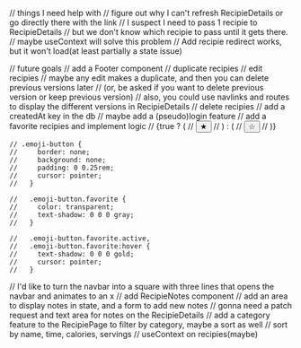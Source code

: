 // things I need help with
  // figure out why I can't refresh RecipieDetails or go directly there with the link
    // I suspect I need to pass 1 recipie to RecipieDetails
      // but we don't know which recipie to pass until it gets there.
      // maybe useContext will solve this problem
  // Add recipie redirect works, but it won't load(at least partially a state issue)

// future goals
  // add a Footer component
  // duplicate recipies
  // edit recipies
    // maybe any edit makes a duplicate, and then you can delete previous versions later
      // (or, be asked if you want to delete previous version or keep previous version)
      // also, you could use navlinks and routes to display the different versions in RecipieDetails
  // delete recipies
  // add a createdAt key in the db
  // maybe add a (pseudo)login feature
  // add a favorite recipies and implement logic
    // {true ? (
    //   <button className="emoji-button favorite active">★</button>
    // ) : (
    //   <button className="emoji-button favorite">☆</button>
    // )}

    // .emoji-button {
    //     border: none;
    //     background: none;
    //     padding: 0 0.25rem;
    //     cursor: pointer;
    //   }

    //   .emoji-button.favorite {
    //     color: transparent;
    //     text-shadow: 0 0 0 gray;
    //   }

    //   .emoji-button.favorite.active,
    //   .emoji-button.favorite:hover {
    //     text-shadow: 0 0 0 gold;
    //     cursor: pointer;
    //   }
  // I'd like to turn the navbar into a square with three lines that opens the navbar and animates to an x
  // add RecipieNotes component
  // add an area to display notes in state, and a form to add new notes
    // gonna need a patch request and text area for notes on the RecipieDetails
  // add a category feature to the RecipiePage to filter by category, maybe a sort as well
    // sort by name, time, calories, servings
  // useContext on recipies(maybe)